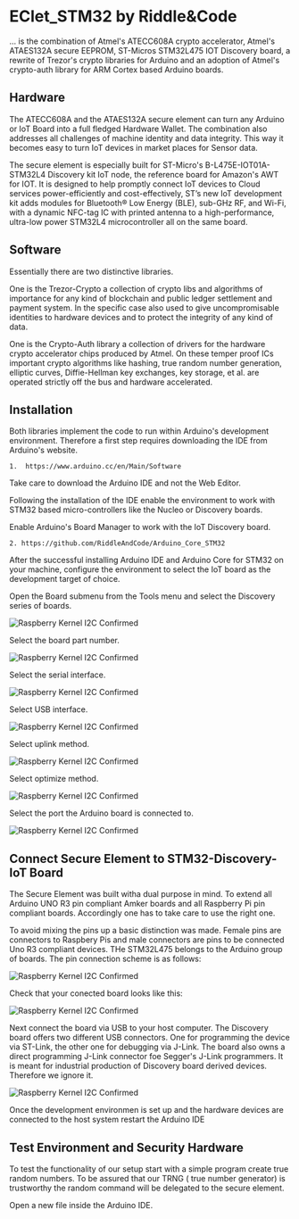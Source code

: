 EClet_STM32 by Riddle&Code 
=====

... is the combination of Atmel's ATECC608A crypto accelerator, Atmel's ATAES132A secure EEPROM, ST-Micros STM32L475 IOT Discovery board, a rewrite of Trezor's crypto libraries for Arduino and an adoption of Atmel's crypto-auth library for ARM Cortex based Arduino boards.

Hardware
---

The ATECC608A and the ATAES132A secure element can turn any Arduino or IoT Board into a full fledged Hardware Wallet. The combination also addresses all challenges of machine identity and data integrity. This way it becomes easy to turn IoT devices in market places for Sensor data.

The secure element is especially built for ST-Micro's B-L475E-IOT01A-STM32L4 Discovery kit IoT node, the reference board for Amazon's AWT for IOT. It is designed to help promptly connect IoT devices to Cloud services power-efficiently and cost-effectively, ST’s new IoT development kit adds modules for Bluetooth® Low Energy (BLE), sub-GHz RF, and Wi-Fi, with a dynamic NFC-tag IC with printed antenna to a high-performance, ultra-low power STM32L4 microcontroller all on the same board.

Software
---

Essentially there are two distinctive libraries. 

One is the Trezor-Crypto a collection of crypto libs and algorithms of importance for any kind of blockchain and public ledger settlement and payment system. In the specific case also used to give uncompromisable identities to hardware devices and to protect the integrity of any kind of data.

One is the Crypto-Auth library a collection of drivers for the hardware crypto accelerator chips produced by Atmel. On these temper proof ICs important crypto algorithms like hashing, true random number generation, elliptic curves, Diffie-Hellman key exchanges, key storage, et al. are operated strictly off the bus and hardware accelerated.

Installation
---

Both libraries implement the code to run within  Arduino's development environment. Therefore a first step requires downloading the IDE from Arduino's website.

```1.  https://www.arduino.cc/en/Main/Software```

Take care to download the Arduino IDE and not the Web Editor.

Following the installation of the IDE enable the environment to work with STM32 based micro-controllers like the Nucleo or Discovery boards. 

Enable Arduino's Board Manager to work with the IoT Discovery board.

```
2. https://github.com/RiddleAndCode/Arduino_Core_STM32
```
After the successful installing  Arduino IDE and Arduino Core for STM32  on your machine, configure the environment to select the IoT board as the development target of choice. 

Open the Board submenu from the Tools menu and select the Discovery series of boards.

<img alt="Raspberry Kernel I2C Confirmed"
     src="https://github.com/RiddleAndCode/ECLet_STM32/blob/master/images/Screen%20Shot%202018-05-18%20at%2011.16.31.png"/>
     
Select the board part number.
     
<img alt="Raspberry Kernel I2C Confirmed"
     src="https://github.com/RiddleAndCode/ECLet_STM32/blob/master/images/Screen%20Shot%202018-05-18%20at%2011.21.32.png"/>
     
Select the serial interface.
     
<img alt="Raspberry Kernel I2C Confirmed"
     src="https://github.com/RiddleAndCode/ECLet_STM32/blob/master/images/Screen%20Shot%202018-05-18%20at%2011.22.59.png"/>
     
Select USB interface.
     
<img alt="Raspberry Kernel I2C Confirmed"
     src="https://github.com/RiddleAndCode/ECLet_STM32/blob/master/images/Screen%20Shot%202018-05-18%20at%2011.23.10.png"/>
     
Select uplink method.
     
<img alt="Raspberry Kernel I2C Confirmed"
     src="https://github.com/RiddleAndCode/ECLet_STM32/blob/master/images/Screen%20Shot%202018-05-18%20at%2011.23.37.png"/>
     
Select optimize method.
     
<img alt="Raspberry Kernel I2C Confirmed"
     src="https://github.com/RiddleAndCode/ECLet_STM32/blob/master/images/Screen%20Shot%202018-05-18%20at%2011.23.43.png"/>
     
Select the port the Arduino board is connected to.
     
<img alt="Raspberry Kernel I2C Confirmed"
     src="https://github.com/RiddleAndCode/ECLet_STM32/blob/master/images/Screen%20Shot%202018-05-18%20at%2011.28.02.png"/>
     
 

Connect Secure Element to STM32-Discovery-IoT Board
---

The Secure Element was built witha dual purpose in mind. To extend all Arduino UNO R3 pin compliant Amker boards and all Raspberry Pi pin compliant boards. Accordingly one has to take care to use the right one.

To avoid mixing the pins up a basic distinction was made. Female pins are connectors to Raspbery Pis and male connectors are pins to be connected Uno R3 compliant devices. THe STM32L475 belongs to the Arduino group of boards. The pin connection scheme is as follows:
     
<img alt="Raspberry Kernel I2C Confirmed"
     src="https://github.com/RiddleAndCode/ECLet_STM32/blob/master/images/secure_element_2_stm32_iot_discovery.png"/>
     
 Check that your conected board looks like this:
     
<img alt="Raspberry Kernel I2C Confirmed"
     src="https://github.com/RiddleAndCode/ECLet_STM32/blob/master/images/IMG_0423.jpg"/>
     
     
Next connect the board via USB to your host computer. The Discovery board offers two different USB connectors. One for programming the device via ST-Link, the other one for debugging via J-Link. The board also owns a direct programming J-Link connector foe Segger's J-Link programmers. It is meant for industrial production of Discovery board derived devices. Therefore we ignore it.

<img alt="Raspberry Kernel I2C Confirmed"
     src="https://github.com/RiddleAndCode/ECLet_STM32/blob/master/images/stm32_iot_discovery_st-Link_connect.png"/>
     
Once the development environmen is set up and the hardware devices are connected to the host system restart the Arduino IDE

Test Environment and Security Hardware
---

To test the functionality of our setup start with a simple program create true random numbers. To be assured that our TRNG ( true number generator) is trustworthy the random command will be delegated to the secure element.

Open a new file inside the Arduino IDE.






